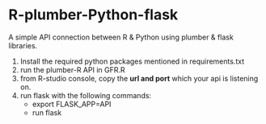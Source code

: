# R-plumber-Python-flask

A simple API connection between R & Python using plumber & flask libraries.

1. Install the required python packages mentioned in requirements.txt
2. run the plumber-R API in GFR.R
3. from R-studio console, copy the **url and port** which your api is listening on.
4. run flask with the following commands:
   - export FLASK_APP=API
   - run flask
